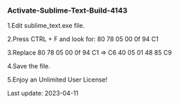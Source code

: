 ### Activate-Sublime-Text-Build-4143

1.Edit sublime_text.exe file.

2.Press CTRL + F and look for: 80 78 05 00 0f 94 C1

3.Replace 80 78 05 00 0f 94 C1 => C6 40 05 01 48 85 C9

4.Save the file.

5.Enjoy an Unlimited User License!

Last update: 2023-04-11
